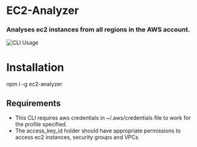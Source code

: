 # EC2-Analyzer

### Analyses ec2 instances from all regions in the AWS account.

![CLI Usage](https://raw.githubusercontent.com/manishsingh10895/ec2-analyzer/master/images/usage.png "CLI Usage")
# Installation
npm i -g ec2-analyzer

## Requirements
* This CLI requires aws credentials in ~/.aws/credentials file to work for the profile specified.
* The access_key_id holder should have appropriate permissions to access ec2 instances, security groups and VPCs